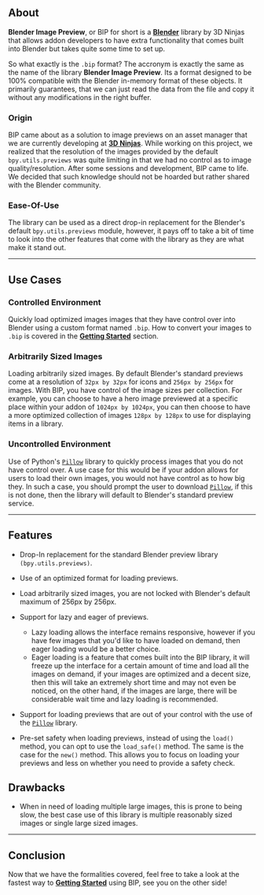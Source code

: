 ## About

**Blender Image Preview**, or BIP for short is a **[Blender](https://blender.org)**
library by 3D Ninjas that allows addon developers to have extra functionality
that comes built into Blender but takes quite some time to set up.

So what exactly is the `.bip` format? The accronym is exactly the same as the
name of the library **Blender Image Preview**. Its a format designed to be 100%
compatible with the Blender in-memory format of these objects. It primarily
guarantees, that we can just read the data from the file and copy it without any
modifications in the right buffer.

### Origin

BIP came about as a solution to image previews on an asset manager that we are
currently developing at **[3D Ninjas](https://3dninjas.io)**. While working on
this project, we realized that the resolution of the images provided by the
default `bpy.utils.previews` was quite limiting in that we had no control as to
image quality/resolution. After some sessions and development, BIP came to life.
We decided that such knowledge should not be hoarded but rather shared with the
Blender community.

### Ease-Of-Use

The library can be used as a direct drop-in replacement for the Blender's
default `bpy.utils.previews` module, however, it pays off to take a bit of time
to look into the other features that come with the library as they are what make
it stand out.

---

## Use Cases

### Controlled Environment

Quickly load optimized images images that they have control over into Blender
using a custom format named `.bip`. How to convert your images to `.bip` is
covered in the **[Getting Started](getting_started.md)** section.

### Arbitrarily Sized Images

Loading arbitrarily sized images. By default Blender's standard previews
come at a resolution of `32px by 32px` for icons and `256px by 256px` for
images. With BIP, you have control of the image sizes per collection. For
example, you can choose to have a hero image previewed at a specific place
within your addon of `1024px by 1024px`, you can then choose to have a more
optimized collection of images `128px by 128px` to use for displaying items in
a library.

### Uncontrolled Environment

Use of Python's [`Pillow`](https://pypi.org/project/Pillow/) library to
quickly process images that you do not have control over. A use case for this
would be if your addon allows for users to load their own images, you would
not have control as to how big they. In such a case, you should prompt the user
to download [`Pillow`](https://pypi.org/project/Pillow/), if this is not done,
then the library will default to Blender's standard preview service.

---

## Features

-   Drop-In replacement for the standard Blender preview library
    `(bpy.utils.previews)`.
-   Use of an optimized format for loading previews.
-   Load arbitrarily sized images, you are not locked with Blender's default
    maximum of 256px by 256px.
-   Support for lazy and eager of previews.

    -   Lazy loading allows the interface remains responsive, however if you
        have few images that you'd like to have loaded on demand, then eager
        loading would be a better choice.
    -   Eager loading is a feature that comes built into the BIP library, it
        will freeze up the interface for a certain amount of time and load all
        the images on demand, if your images are optimized and a decent size,
        then this will take an extremely short time and may not even be noticed,
        on the other hand, if the images are large, there will be considerable
        wait time and lazy loading is recommended.

-   Support for loading previews that are out of your control with the use of
    the [`Pillow`](https://pypi.org/project/Pillow/) library.

-   Pre-set safety when loading previews, instead of using the `load()` method,
    you can opt to use the `load_safe()` method. The same is the case for the
    `new()` method. This allows you to focus on loading your previews and less
    on whether you need to provide a safety check.

## Drawbacks

-   When in need of loading multiple large images, this is prone to being slow,
    the best case use of this library is multiple reasonably sized images or
    single large sized images.

---

## Conclusion

Now that we have the formalities covered, feel free to take a look at the
fastest way to **[Getting Started](getting_started.md)** using BIP, see you on
the other side!
